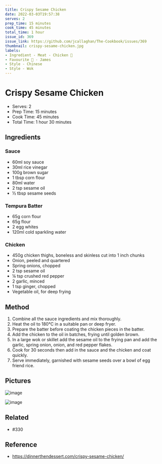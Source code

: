 ```yaml
---
title: Crispy Sesame Chicken
date: 2022-03-03T19:57:38
serves: 2
prep_time: 15 minutes
cook_time: 45 minutes
total_time: 1 hour
issue_id: 369
issue_link: https://github.com/jcallaghan/The-Cookbook/issues/369
thumbnail: crispy-sesame-chicken.jpg
labels:
- Ingredient - Meat - Chicken 🐔
- Favourite 🥰 - James
- Style - Chinese
- Style - Wok
---
```


# Crispy Sesame Chicken

- Serves: 2
- Prep Time: 15 minutes
- Cook Time: 45 minutes
- Total Time: 1 hour 30 minutes

## Ingredients

### Sauce
- 60ml soy sauce
- 30ml rice vinegar
- 100g brown sugar
- 1 tbsp corn flour
- 80ml water
- 2 tsp sesame oil
- ½ tbsp sesame seeds

### Tempura Batter

- 65g corn flour
- 65g flour
- 2 egg whites
- 120ml cold sparkling water

### Chicken

- 450g chicken thighs, boneless and skinless cut into 1 inch chunks
- Onion, peeled and quartered 
- Spring onions, chopped
- 2 tsp sesame oil
- ¼ tsp crushed red pepper
- 2 garlic, minced
- 1 tsp ginger, chopped
- Vegetable oil, for deep frying

## Method

1. Combine all the sauce ingredients and mix thoroughly.
2. Heat the oil to 180°C in a suitable pan or deep fryer.
3. Prepare the batter before coating the chicken pieces in the batter.
4. Add the chicken to the oil in batches, frying until golden brown.
5. In a large wok or skillet add the sesame oil to the frying pan and add the garlic, spring onion, onion, and red pepper flakes.
6. Cook for 30 seconds then add in the sauce and the chicken and coat quickly.
7. Serve immediately, garnished with sesame seeds over a bowl of egg friend rice.

## Pictures

![image](https://github.com/jcallaghan/The-Cookbook/blob/main/recipes/images/crispy-sesame-chicken-1.jpg)

![image](https://github.com/jcallaghan/The-Cookbook/blob/main/recipes/images/crispy-sesame-chicken-2.jpg)

## Related

- #330 

## Reference

- https://dinnerthendessert.com/crispy-sesame-chicken/
